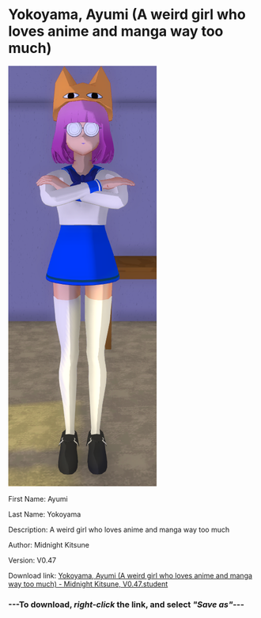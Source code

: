# Yokoyama, Ayumi (A weird girl who loves anime and manga way too much)

<img src = "https://raw.githubusercontent.com/Arbiter1223/Daigaku-Gurashi-Custom-Students/master/Students/Files/Yokoyama%2C%20Ayumi%20(A%20weird%20girl%20who%20loves%20anime%20and%20manga%20way%20too%20much).png">

First Name: Ayumi

Last Name: Yokoyama

Description: A weird girl who loves anime and manga way too much

Author: Midnight Kitsune

Version: V0.47

Download link: <a href="https://raw.githubusercontent.com/Arbiter1223/Daigaku-Gurashi-Custom-Students/master/Students/Files/Yokoyama%2C%20Ayumi%20(A%20weird%20girl%20who%20loves%20anime%20and%20manga%20way%20too%20much)%20-%20Midnight%20Kitsune%2C%20V0.47.student">Yokoyama, Ayumi (A weird girl who loves anime and manga way too much) - Midnight Kitsune, V0.47.student</a>

### ---**To download, _right-click_ the link, and select _"Save as"_**---
